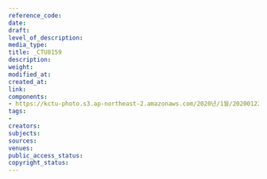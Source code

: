 ```yaml
---
reference_code: 
date: 
draft: 
level_of_description: 
media_type: 
title: _CTU8159
description: 
weight: 
modified_at: 
created_at: 
link: 
components:
- https://kctu-photo.s3.ap-northeast-2.amazonaws.com/2020년/1월/20200122_김명환+위원장,+설+맞이+투쟁사업장+지지+방문/_CTU8159.jpg
tags:
- 
creators: 
subjects: 
sources: 
venues: 
public_access_status: 
copyright_status: 
---
```

